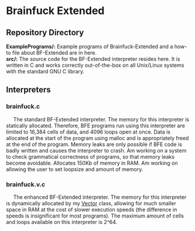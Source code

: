 # Brainfuck Extended

## Repository Directory
**ExamplePrograms/:** Example programs of Brainfuck-Extended and a how-to file about BF-Extended are in here. <br>
**src/:** The source code for the BF-Extended interpreter resides here. It is written in C and works correctly out-of-the-box on all Unix/Linux systems with the standard GNU C library.<br>

## Interpreters

### brainfuck.c
&nbsp;&nbsp;&nbsp;&nbsp; The standard BF-Extended interpreter. The memory for this interpreter is statically allocated. Therefore, BFE programs run using this interpreter are limited to 16,384 cells of data, and  4096 loops open at once. Data is allocated at the start of the program using malloc and is appropriately freed at the end of the program. Memory leaks are only possible if BFE code is badly written and causes the interpreter to crash. Am working on a system to check grammatical correctness of programs, so that memory leaks become avoidable. Allocates 150Kb of memory in RAM. Am working on allowing the user to set loopsize and amount of memory. 

### brainfuck.v.c
&nbsp;&nbsp;&nbsp;&nbsp; The enhanced BF-Extended interpreter. The memory for this interpreter is dynamically allocated by my [Vector](www.github.com/CoralRocker/C-Generic-Vector) class, allowing for much smaller space in RAM at the cost of slower execution speeds (the difference in speeds is insignificant for most programs). The maximum amount of cells and loops available on this interpreter is 2^64.
